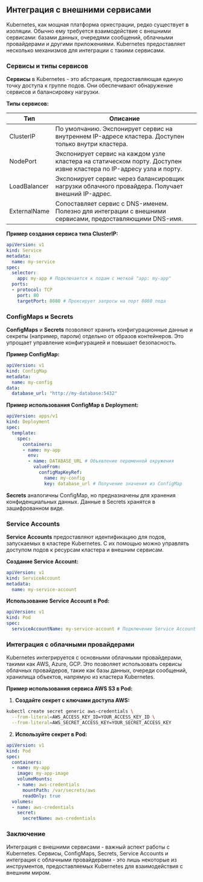 ## Интеграция с внешними сервисами

Kubernetes, как мощная платформа оркестрации, редко существует в изоляции. Обычно ему требуется взаимодействие с внешними сервисами: базами данных, очередями сообщений, облачными провайдерами и другими приложениями. Kubernetes предоставляет несколько механизмов для интеграции с такими сервисами.

### Сервисы и типы сервисов

**Сервисы** в Kubernetes - это абстракция, предоставляющая единую точку доступа к группе подов. Они обеспечивают обнаружение сервисов и балансировку нагрузки. 

**Типы сервисов:**

| Тип       | Описание                                                                                                                                                                                                                                                      |
|----------|-----------------------------------------------------------------------------------------------------------------------------------------------------------------------------------------------------------------------------------------------------------------------------------------------|
| ClusterIP | По умолчанию. Экспонирует сервис на внутреннем IP-адресе кластера. Доступен только внутри кластера.                                                                                                                                                                                  |
| NodePort   | Экспонирует сервис на каждом узле кластера на статическом порту. Доступен извне кластера по IP-адресу узла и порту.                                                                                                                                                                    |
| LoadBalancer | Экспонирует сервис через балансировщик нагрузки облачного провайдера. Получает внешний IP-адрес.                                                                                                                                                                                |
| ExternalName | Сопоставляет сервис с DNS-именем. Полезно для интеграции с внешними сервисами, предоставляющими DNS-имя.                                                                                                                                                                               |

**Пример создания сервиса типа ClusterIP:**

```yaml
apiVersion: v1
kind: Service
metadata:
  name: my-service
spec:
  selector:
    app: my-app # Подключается к подам с меткой "app: my-app"
  ports:
  - protocol: TCP
    port: 80 
    targetPort: 8080 # Проксирует запросы на порт 8080 пода
```

### ConfigMaps и Secrets

**ConfigMaps** и **Secrets** позволяют хранить конфигурационные данные и секреты (например, пароли) отдельно от образов контейнеров. Это упрощает управление конфигурацией и повышает безопасность.

**Пример ConfigMap:**

```yaml
apiVersion: v1
kind: ConfigMap
metadata:
  name: my-config
data:
  database_url: "http://my-database:5432"
```

**Пример использования ConfigMap в Deployment:**

```yaml
apiVersion: apps/v1
kind: Deployment
spec:
  template:
    spec:
      containers:
      - name: my-app
        env:
        - name: DATABASE_URL # Объявление переменной окружения
          valueFrom:
            configMapKeyRef:
              name: my-config 
              key: database_url # Получение значения из ConfigMap
```

**Secrets** аналогичны ConfigMap, но предназначены для хранения конфиденциальных данных. Данные в Secrets хранятся в зашифрованном виде.

### Service Accounts

**Service Accounts** предоставляют идентификацию для подов, запускаемых в кластере Kubernetes. С их помощью можно управлять доступом подов к ресурсам кластера и внешним сервисам.

**Создание Service Account:**

```yaml
apiVersion: v1
kind: ServiceAccount
metadata:
  name: my-service-account
```

**Использование Service Account в Pod:**

```yaml
apiVersion: v1
kind: Pod
spec:
  serviceAccountName: my-service-account # Подключение Service Account
```

### Интеграция с облачными провайдерами

Kubernetes интегрируется с основными облачными провайдерами, такими как AWS, Azure, GCP.  Это позволяет использовать сервисы облачных провайдеров, такие как базы данных, очереди сообщений, хранилища объектов, напрямую из кластера Kubernetes.

**Пример использования сервиса AWS S3 в Pod:**

1. **Создайте секрет с ключами доступа AWS:**

```bash
kubectl create secret generic aws-credentials \
  --from-literal=AWS_ACCESS_KEY_ID=YOUR_ACCESS_KEY_ID \
  --from-literal=AWS_SECRET_ACCESS_KEY=YOUR_SECRET_ACCESS_KEY
```

2. **Используйте секрет в Pod:**

```yaml
apiVersion: v1
kind: Pod
spec:
  containers:
  - name: my-app
    image: my-app-image
    volumeMounts:
    - name: aws-credentials
      mountPath: /var/secrets/aws
      readOnly: true
  volumes:
  - name: aws-credentials
    secret:
      secretName: aws-credentials
```

### Заключение

Интеграция с внешними сервисами - важный аспект работы с Kubernetes. Сервисы, ConfigMaps, Secrets, Service Accounts и интеграция с облачными провайдерами  - это лишь некоторые из инструментов, предоставляемых Kubernetes для взаимодействия с внешним миром. 
